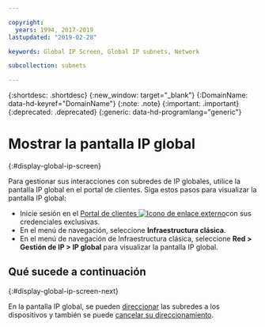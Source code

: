```yaml
---

copyright:
  years: 1994, 2017-2019
lastupdated: "2019-02-28"

keywords: Global IP Screen, Global IP subnets, Network

subcollection: subnets

---
```


{:shortdesc: .shortdesc}
{:new_window: target="_blank"}
{:DomainName: data-hd-keyref="DomainName"}
{:note: .note}
{:important: .important}
{:deprecated: .deprecated}
{:generic: data-hd-programlang="generic"}

# Mostrar la pantalla IP global
{:#display-global-ip-screen}

Para gestionar sus interacciones con subredes de IP globales, utilice la pantalla IP global en el portal de clientes. Siga estos pasos para visualizar la pantalla IP global:

* Inicie sesión en el [Portal de clientes ![Icono de enlace externo](../../icons/launch-glyph.svg "Icono de enlace externo")](https://{DomainName}/)con sus credenciales exclusivas.
* En el menú de navegación, seleccione **Infraestructura clásica**.
* En el menú de navegación de Infraestructura clásica, seleccione **Red > Gestión de IP > IP global** para visualizar la pantalla IP global.

## Qué sucede a continuación
{:#display-global-ip-screen-next}

En la pantalla IP global, se pueden [direccionar](/docs/infrastructure/subnets?topic=subnets-route-global-ip-address-device) las subredes a los dispositivos y también se puede [cancelar su direccionamiento](/docs/infrastructure/subnets?topic=subnets-unroute-global-ip-address).
